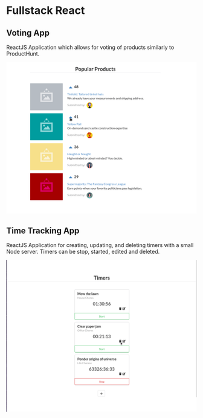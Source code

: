 # Fullstack React

## Voting App
ReactJS Application which allows for voting of products similarly to ProductHunt.

![Demonstration GIF of Voting App](./voting_app/images/demonstration.gif)

## Time Tracking App
ReactJS Application for creating, updating, and deleting timers with a small Node server. Timers can be stop, started, edited and deleted.

![Demonstration GIF of Time Tracking App](./time_tracking_app/images/demonstration.gif)
